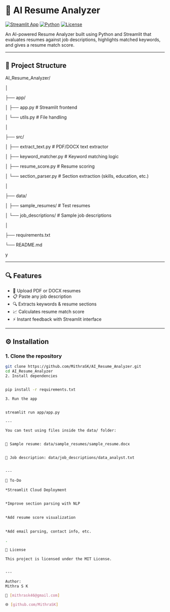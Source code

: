 ﻿# 🤖 AI Resume Analyzer

[![Streamlit App](https://img.shields.io/badge/Streamlit-Live--App-ff4b4b?logo=streamlit)](#)
[![Python](https://img.shields.io/badge/Python-3.9+-blue.svg?logo=python)](https://www.python.org/)
[![License](https://img.shields.io/badge/License-MIT-green.svg)](LICENSE)

An AI-powered Resume Analyzer built using Python and Streamlit that evaluates resumes against job descriptions, highlights matched keywords, and gives a resume match score.

---

## 📂 Project Structure

AI_Resume_Analyzer/

│

├── app/

│ ├── app.py # Streamlit frontend

│ └── utils.py # File handling

│

├── src/

│ ├── extract_text.py # PDF/DOCX text extractor

│ ├── keyword_matcher.py # Keyword matching logic

│ ├── resume_score.py # Resume scoring

│ └── section_parser.py # Section extraction (skills, education, etc.)

│


├── data/

│ ├── sample_resumes/ # Test resumes

│ └── job_descriptions/ # Sample job descriptions

│

├── requirements.txt

└── README.md

y

---

## 🔍 Features

- 📄 Upload PDF or DOCX resumes  
- 📋 Paste any job description  
- 🔍 Extracts keywords & resume sections  
- 📈 Calculates resume match score  
- ⚡ Instant feedback with Streamlit interface

---

## ⚙️ Installation

### 1. Clone the repository

```bash
git clone https://github.com/MithraSK/AI_Resume_Analyzer.git
cd AI_Resume_Analyzer
2. Install dependencies


pip install -r requirements.txt

3. Run the app


streamlit run app/app.py

---

You can test using files inside the data/ folder:


📄 Sample resume: data/sample_resumes/sample_resume.docx


📝 Job description: data/job_descriptions/data_analyst.txt


---

📌 To-Do
 
*Streamlit Cloud Deployment

 
*Improve section parsing with NLP

 
*Add resume score visualization

 
*Add email parsing, contact info, etc.

.

📄 License

This project is licensed under the MIT License.


---

Author:
Mithra S K

📧 [mithrask46@gmail.com]

🌐 [github.com/MithraSK]

